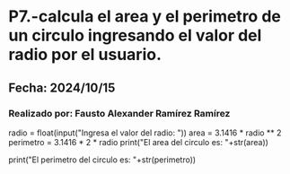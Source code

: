 # P7.-calcula el area y el perimetro de un circulo ingresando el valor del radio por el usuario.
## Fecha: 2024/10/15
### Realizado por: Fausto Alexander Ramírez Ramírez

radio = float(input("Ingresa el valor del radio: "))
area = 3.1416 * radio ** 2
perimetro = 3.1416 * 2 * radio
print("El area del circulo es: "+str(area))

print("El perimetro del circulo es: "+str(perimetro))
